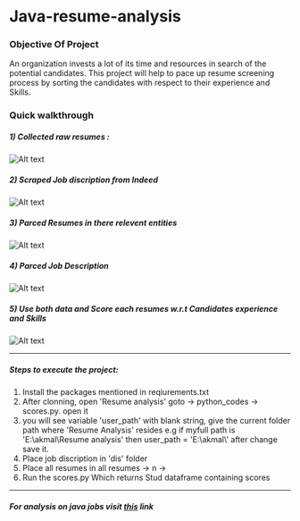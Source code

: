# Java-resume-analysis

### Objective Of Project
An organization invests a lot of its time and resources in search of the potential
candidates. This project will help to pace up resume screening process by sorting the candidates with respect to their experience and Skills.

### Quick walkthrough

#####  1) Collected raw resumes :

![Alt text](https://drive.google.com/uc?export=view&id=1Ij_0EEUCqvVH8MaTsiM7uBFk9HVzAbJv)

#####  2) Scraped Job discription from Indeed

![Alt text](https://drive.google.com/uc?export=view&id=1Gq4BX2xS1dTVnYap9oLTiAnCLn4DXU_6)

#####  3) Parced Resumes in there relevent entities

![Alt text](https://drive.google.com/uc?export=view&id=11VWhvj_s9sTx85cc4lirDw7UZX0sRUo7)

#####  4) Parced Job Description 

![Alt text](https://drive.google.com/uc?export=view&id=1TW31kUpE2KpMpx5TowBTknclum0OK2WG)

#####  5) Use both data and Score each resumes w.r.t Candidates experience and Skills

![Alt text](https://drive.google.com/uc?export=view&id=1Xc2jmHCSS_tJkl646I7_U4ytNj8C_GGc)
****

##### Steps to execute the project:
1) Install the packages mentioned in reqiurements.txt 
2) After clonning, open 'Resume analysis' goto -> python_codes -> scores.py. open it 
3) you will see variable 'user_path' with blank string, give the current folder path where 'Resume Analysis' resides
   e.g if myfull path is 'E:\\akmal\\Resume analysis' then
   user_path = 'E:\\akmal\\' after change save it.
4) Place job discription in 'dis' folder
5) Place all resumes in all resumes -> n ->
6) Run the scores.py Which returns Stud dataframe containing scores
****

##### For analysis on java jobs visit [this](https://github.com/akmaleache/JAVA-The-Industrail-Need) link
